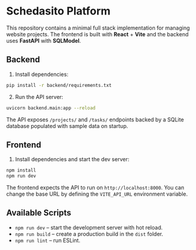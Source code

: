 # Schedasito Platform

This repository contains a minimal full stack implementation for managing website projects. The frontend is built with **React** + **Vite** and the backend uses **FastAPI** with **SQLModel**.

## Backend

1. Install dependencies:

```bash
pip install -r backend/requirements.txt
```

2. Run the API server:

```bash
uvicorn backend.main:app --reload
```

The API exposes `/projects/` and `/tasks/` endpoints backed by a SQLite database populated with sample data on startup.

## Frontend

1. Install dependencies and start the dev server:

```bash
npm install
npm run dev
```

The frontend expects the API to run on `http://localhost:8000`. You can change the base URL by defining the `VITE_API_URL` environment variable.

## Available Scripts

- `npm run dev` – start the development server with hot reload.
- `npm run build` – create a production build in the `dist` folder.
- `npm run lint` – run ESLint.
